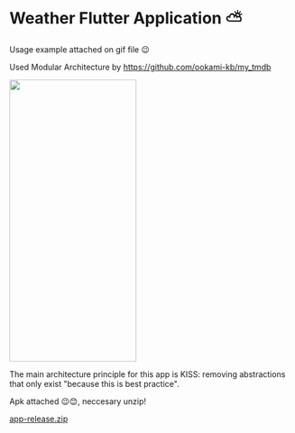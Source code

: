 # Weather Flutter Application ⛅

Usage example attached on gif file 😉
  
Used Modular Architecture by https://github.com/ookami-kb/my_tmdb

<img src="https://user-images.githubusercontent.com/94803483/235260119-8262f5d4-565e-42e1-b901-eb68e09b1e33.gif" width="225" height="500"/>

The main architecture principle for this app is KISS: removing abstractions that only exist "because this is best practice".

Apk attached 😉😊, neccesary unzip! 

[app-release.zip](https://github.com/musakhamidullin/weather/files/11357469/app-release.zip)


